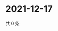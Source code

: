 # 2021-12-17

共 0 条

<!-- BEGIN WEIBO -->
<!-- 最后更新时间 Fri Dec 17 2021 12:19:03 GMT+0800 (China Standard Time) -->

<!-- END WEIBO -->
